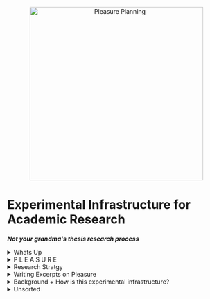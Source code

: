 
<p align="center"><img alt="Pleasure Planning" src="https://user-images.githubusercontent.com/34726888/163224100-940fcf9e-c267-498f-8417-932e645f3ccf.png" width="400" /></p>

# Experimental Infrastructure for Academic Research 
**_Not your grandma's thesis research process_**

<details> 
<summary> Whats Up </summary>
  

  ### What am I looking at?
1. A proposal for an alternative to a traditional thesis research process which includes
    * A map of people I want to read (**alternative to Literature Review**)
    * A facilitation guide for **Pleasure Mapping**
  
2. Some initial thoughts about my intended research topic: pleasure and urban planning which includes
    * Ideas I'm Interested in Exploring
    * Writing Excerpts exploring pleasure

3. Some thoughts on how this is infrastructure

 ```
\|/          (__)    
     `\------(oo)
       ||    (__)
       ||w--||     \|/
   \|/
  
 ```
  
</details>

<details> 
  <summary> P L E A S U R E </summary>
  
  dsaf
  
  
  
   ```
\|/          (__)    
     `\------(oo)
       ||    (__)
       ||w--||     \|/
   \|/
  
 ```
  </details>
  
<details> 
<summary> Research Stratgy </summary>
  
```
  Working On It! Check Back Soon. 
                                \\\\\\\
                            \\\\\\\\\\\\
                          \\\\\\\\\\\\\\\
  -----------,-|           |C>   // )\\\\|
           ,','|          /    || ,'/////|
---------,','  |         (,    ||   /////       
         ||    |          \\  ||||//''''|
         ||    |           |||||||     _|
         ||    |______      `````\____/ \
         ||    |     ,|         _/_____/ \
         ||  ,'    ,' |        /          |
         ||,'    ,'   |       |         \  |
_________|/    ,'     |      /           | |
_____________,'      ,',_____|      |    | |
             |     ,','      |      |    | |
             |   ,','    ____|_____/    /  |
             | ,','  __/ |             /   |
_____________|','   ///_/-------------/   |
              |===========,'
  ```
  <details> 
  
    
  <summary> Literature Review Adjacent </summary>
   
 ![image](https://user-images.githubusercontent.com/34726888/163025688-c885a776-0ce5-42c8-90d7-ecf0a43b96ab.png)
  
  </details>
  
  <details> 
  <summary> Ideas I want to explore  </summary>
  
</details>

  
<details> 
  <summary> Pleasure Mapping </summary>
  
</details>
</details>
</details>
 
<details> 
###  <summary> Writing Excerpts on Pleasure </summary>
  
</details>

<details> 
  <summary> Background + How is this experimental infrastructure? </summary>   
..   
  
 *"Dont write the only thesis you can write. Write the thesis that only you can write. --Umberto Echo*  
  
About four weeks ago around fifteen MUPs sat on the floor of 7 Sumner. The group was coming together after having broken off into small discussion groups as part of a student-led design charette to discuss frustrations with MUP Core Studio. After a representative from each group had presented takeaways from their presvious disucssions, someone offered a topic for discussion that had come through the critiques. *Production Culture*. The idea was that what we were contending with is a culture at the GSD (and in society generally) that has chosen to prioritize deliverables over learning. Instead of the core of our education being in service to our desired learning outcomes, we felt that our learning was being treated as a secondary objective in the process to create tangible deliverables. 

This idea of Production Culture has stuck with me over the last few weeks. In this assignment, I have been trying to think about how Production Culture applies to the MUP thesis process that I am about to begin. 


Ways that a masters thesis can be considered a success  

     1. It wins academic awards
     2. It is published in a journal 
     3. It is cited by other academics
     4. It helps the writer get into a phD program (or other job)
     5. The writer spent a lot of time thinking about exactly what they want to think about
     6. The writer learns something they care about while writing it

Pitfalls

      1. A process where you write your argument, then search for materials that support your argument
      2. A process where you get stuck writing about something that doesn't interest you. 
      3. A process that when time gets crunched, what is sacrificed is the substance while the "making it look neat/tidy" is treated as the non-negotiable neccesity
      
 
</details>

<details>
  <summary> Unsorted </summary>




## Arguments


**Arguments/Chapters:**

### Other Arguments
               
     --- Who the Hell is Making The Rules: Getting away from abstinence-only urban education
     --- Pleasure Positivity, What can urban planners learn from sex-educators. 




### Pleasure Mapping



### Production Culture
About four weeks ago around fifteen MUPs sat on the floor of 7 Sumner. The group was coming together after having broken off into small discussion groups as part of a student-led design charette to discuss frustrations with MUP Core Studio. After a representative from each group had presented takeaways from their presvious disucssions, someone offered a topic for discussion that had come through the critiques. *Production Culture*. The idea was that what we were contending with is a culture at the GSD (and in society generally) that has chosen to prioritize deliverables over learning. Instead of the core of our education being in service to our desired learning outcomes, we felt that our learning was being treated as a secondary objective in the process to create tangible deliverables. 

This idea of Production Culture has stuck with me over the last few weeks. In this assignment, I have been trying to think about how Production Culture applies to the MUP thesis process that I am about to begin. 


### Objectives
Ways that a masters thesis can be considered a success  

     1. It wins academic awards
     2. It is published in a journal 
     3. It is cited by other academics
     4. It helps the writer get into a phD program (or other job)
     5. The writer spent a lot of time thinking about exactly what they want to think about
     6. The writer learns something they care about while writing it


### Pitfalls

      1. A process where you write your argument, then search for materials that support your argument
      2. A process where you get stuck writing about something that doesn't interest you. 
      3. A process that when time gets crunched, what is sacrificed is the substance while the "making it look neat/tidy" is treated as the non-negotiable neccesity
      
 
 
 ----------------
      

I argue that the thesis itself is a relic of productivity culture. Research must be built around a deliverable object. 

I pose for this class. A class on experimental infrastructure a alternative to a literature review. 
Instead of identifying the sources I want to read to 

My belief is that if I identify who I want my teachers to be, the arguments and connections will emerge from there. 

Radical Situatedness: 
What do I want my education to be. 


The way that I want to frame this literature analysis is not 




Critique is not: 
Emphasis on Design

Problem is that when time is crunched, what is sacrificed is not specifications of the deliverable, but the intentionality and thought 

  
  </details>
